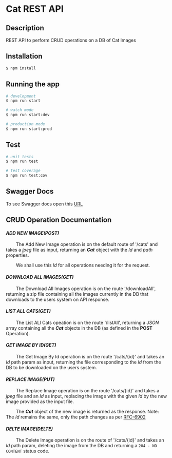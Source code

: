 # Cat REST API

## Description

REST API to perform CRUD operations on a DB of Cat Images

## Installation

```bash
$ npm install
```

## Running the app

```bash
# development
$ npm run start

# watch mode
$ npm run start:dev

# production mode
$ npm run start:prod
```

## Test

```bash
# unit tests
$ npm run test

# test coverage
$ npm run test:cov
```

## Swagger Docs

To see Swagger docs open this [URL](https://localhost:3000/api)

## CRUD Operation Documentation
#### *ADD NEW IMAGE(POST)*
&nbsp; &nbsp; &nbsp; &nbsp; The Add New Image operation is on the default route of '/cats' and takes a *jpeg* file as input, returning an ***Cat*** object with the *Id* and *path* properties.

&nbsp; &nbsp; &nbsp; &nbsp; We shall use this *Id* for all operations needing it for the request.

#### *DOWNLOAD ALL IMAGES(GET)*
&nbsp; &nbsp; &nbsp; &nbsp; The Download All Images operation is on the route '/downloadAll', returning a zip file containing all the images currently in the DB that downloads to the users system on API response.

#### *LIST ALL CATS(GET)*
&nbsp; &nbsp; &nbsp; &nbsp; The List ALl Cats opeation is on the route '/listAll', returning a *JSON* array containing all the ***Cat*** objects in the DB (as defined in the **POST** Operation).

#### *GET IMAGE BY ID(GET)*
&nbsp; &nbsp; &nbsp; &nbsp; The Get Image By Id operation is on the route '/cats/{id}' and takes an *Id* path param as input, returning the file corresponding to the *Id* from the DB to be downloaded on the users system.

#### *REPLACE IMAGE(PUT)*
&nbsp; &nbsp; &nbsp; &nbsp; The Replace Image operation is on the route '/cats/{id}' and takes a *jpeg* file and an *Id* as input, replacing the image with the given *Id* by the new image provided as the input file.

&nbsp; &nbsp; &nbsp; &nbsp; The ***Cat*** object of the new image is returned as the response. Note: The *Id* remains the same, only the path changes as per [RFC-6902](https://datatracker.ietf.org/doc/html/rfc6902#section-4.3)

#### *DELTE IMAGE(DELTE)*
&nbsp; &nbsp; &nbsp; &nbsp; The Delete Image operation is on the route of '/cats/{id}' and takes an *Id* path param, deleting the image from the DB and returning a ```204 - NO CONTENT``` status code.
